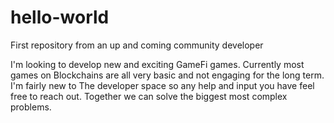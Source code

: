 # hello-world
First repository from an up and coming community developer 


I'm looking to develop new and exciting GameFi games.  Currently most games on
Blockchains are all very basic and not engaging for the long term.  I'm fairly new to
The developer space so any help and input you have feel free to reach out.  Together we 
can solve the biggest most complex problems.
